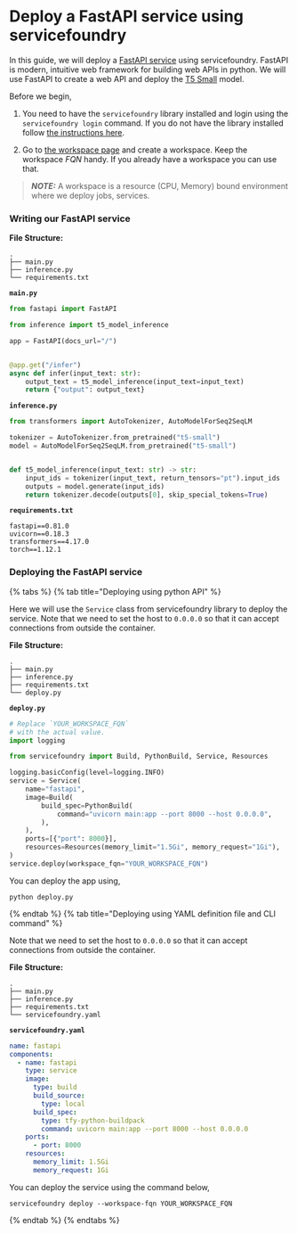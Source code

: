 # Deploy a FastAPI service using servicefoundry

In this guide, we will deploy a [FastAPI service](https://fastapi.tiangolo.com/) using servicefoundry. FastAPI is modern, intuitive web framework for building web APIs in python. We will use FastAPI to create a web API and deploy the [T5 Small](https://huggingface.co/t5-small) model.

Before we begin,
1. You need to have the `servicefoundry`
library installed and login using the `servicefoundry login` command. If you do not have the library installed follow [the instructions here](quickstart/install-and-workspace.md).

2. Go to [the workspace page](https://app.truefoundry.com/workspace) and create a workspace. Keep the workspace _FQN_ handy. If you already have a workspace you can use that.

> **_NOTE:_** A workspace is a resource (CPU, Memory) bound environment where we deploy jobs, services.

### Writing our FastAPI service

**File Structure:**

```
.
├── main.py
├── inference.py
└── requirements.txt
```

**`main.py`**
```python
from fastapi import FastAPI

from inference import t5_model_inference

app = FastAPI(docs_url="/")


@app.get("/infer")
async def infer(input_text: str):
    output_text = t5_model_inference(input_text=input_text)
    return {"output": output_text}
```

**`inference.py`**
```python
from transformers import AutoTokenizer, AutoModelForSeq2SeqLM

tokenizer = AutoTokenizer.from_pretrained("t5-small")
model = AutoModelForSeq2SeqLM.from_pretrained("t5-small")


def t5_model_inference(input_text: str) -> str:
    input_ids = tokenizer(input_text, return_tensors="pt").input_ids
    outputs = model.generate(input_ids)
    return tokenizer.decode(outputs[0], skip_special_tokens=True)
```

**`requirements.txt`**
```
fastapi==0.81.0
uvicorn==0.18.3
transformers==4.17.0
torch==1.12.1
```

### Deploying the FastAPI service

{% tabs %}
{% tab title="Deploying using python API" %}

Here we will use the `Service` class from servicefoundry library to deploy the service. Note that we need to set the host to `0.0.0.0` so that  it can accept connections from outside the container.

**File Structure:**

```
.
├── main.py
├── inference.py
├── requirements.txt
└── deploy.py
```

**`deploy.py`**
```python
# Replace `YOUR_WORKSPACE_FQN`
# with the actual value.
import logging

from servicefoundry import Build, PythonBuild, Service, Resources

logging.basicConfig(level=logging.INFO)
service = Service(
    name="fastapi",
    image=Build(
        build_spec=PythonBuild(
            command="uvicorn main:app --port 8000 --host 0.0.0.0",
        ),
    ),
    ports=[{"port": 8000}],
    resources=Resources(memory_limit="1.5Gi", memory_request="1Gi"),
)
service.deploy(workspace_fqn="YOUR_WORKSPACE_FQN")
```

You can deploy the app using, 
```shell
python deploy.py
```

{% endtab %}
{% tab title="Deploying using YAML definition file and CLI command" %} 

Note that we need to set the host to `0.0.0.0` so that  it can accept connections from outside the container.

**File Structure:**

```
.
├── main.py
├── inference.py
├── requirements.txt
└── servicefoundry.yaml
```

**`servicefoundry.yaml`**
```yaml
name: fastapi
components:
  - name: fastapi
    type: service
    image:
      type: build
      build_source:
        type: local
      build_spec:
        type: tfy-python-buildpack
        command: uvicorn main:app --port 8000 --host 0.0.0.0
    ports:
      - port: 8000
    resources:
      memory_limit: 1.5Gi
      memory_request: 1Gi
```
You can deploy the service using the command below,

```shell
servicefoundry deploy --workspace-fqn YOUR_WORKSPACE_FQN
```
{% endtab %}
{% endtabs %}

